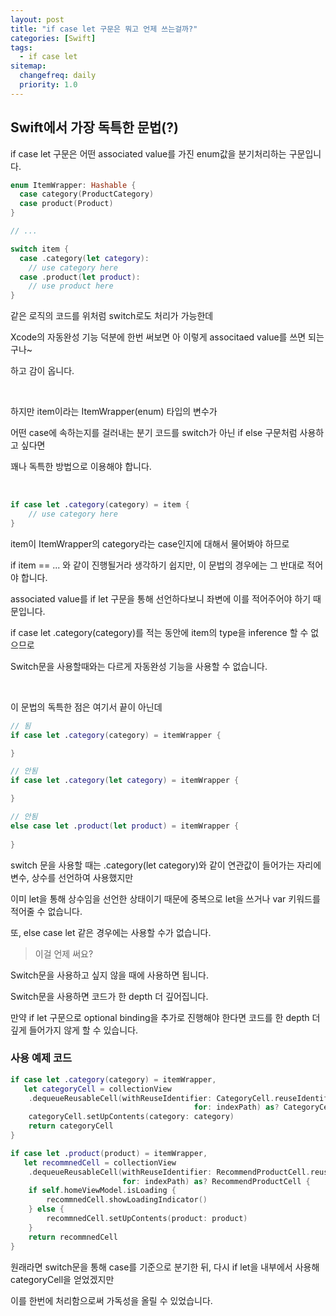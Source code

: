 ```yaml
---
layout: post
title: "if case let 구문은 뭐고 언제 쓰는걸까?"
categories: [Swift]
tags: 
  - if case let
sitemap:
  changefreq: daily
  priority: 1.0
---
```


## Swift에서 가장 독특한 문법(?)

if case let 구문은 어떤 associated value를 가진 enum값을 분기처리하는 구문입니다.

```swift
enum ItemWrapper: Hashable {
  case category(ProductCategory)
  case product(Product)
}

// ...

switch item {
  case .category(let category):
    // use category here
  case .product(let product):
    // use product here
}
```

같은 로직의 코드를 위처럼 switch로도 처리가 가능한데

Xcode의 자동완성 기능 덕분에 한번 써보면 아 이렇게 associtaed value를 쓰면 되는구나~

하고 감이 옵니다.

<br/> 

하지만 item이라는 ItemWrapper(enum) 타입의 변수가

어떤 case에 속하는지를 걸러내는 분기 코드를 switch가 아닌 if else 구문처럼 사용하고 싶다면

꽤나 독특한 방법으로 이용해야 합니다.

<br/> 

```swift
if case let .category(category) = item {
	// use category here
}
```

item이 ItemWrapper의 category라는 case인지에 대해서 물어봐야 하므로

if item == ... 와 같이 진행될거라 생각하기 쉽지만, 이 문법의 경우에는 그 반대로 적어야 합니다.

associated value를 if let 구문을 통해 선언하다보니 좌변에 이를 적어주어야 하기 때문입니다.

if case let .category(category)를 적는 동안에 item의 type을 inference 할 수 없으므로  

Switch문을 사용할때와는 다르게 자동완성 기능을 사용할 수 없습니다.

<br/> 

이 문법의 독특한 점은 여기서 끝이 아닌데

```swift
// 됨
if case let .category(category) = itemWrapper {

}

// 안됨
if case let .category(let category) = itemWrapper {

}

// 안됨
else case let .product(let product) = itemWrapper {
  
}
```

switch 문을 사용할 때는 .category(let category)와 같이 연관값이 들어가는 자리에 변수, 상수를 선언하여 사용했지만

이미 let을 통해 상수임을 선언한 상태이기 때문에 중복으로 let을 쓰거나 var 키워드를 적어줄 수 없습니다. 

또, else case let 같은 경우에는 사용할 수가 없습니다. 

> 이걸 언제 써요? 

Switch문을 사용하고 싶지 않을 때에 사용하면 됩니다.

Switch문을 사용하면 코드가 한 depth 더 깊어집니다.

만약 if let 구문으로 optional binding을 추가로 진행해야 한다면 코드를 한 depth 더 깊게 들어가지 않게 할 수 있습니다. 

### 사용 예제 코드

```swift
if case let .category(category) = itemWrapper,
   let categoryCell = collectionView
    .dequeueReusableCell(withReuseIdentifier: CategoryCell.reuseIdentifier,
                                         for: indexPath) as? CategoryCell {
    categoryCell.setUpContents(category: category)
    return categoryCell
}

if case let .product(product) = itemWrapper,
   let recommnedCell = collectionView
    .dequeueReusableCell(withReuseIdentifier: RecommendProductCell.reuseIdentifier,
                         for: indexPath) as? RecommendProductCell {
    if self.homeViewModel.isLoading {
        recommnedCell.showLoadingIndicator()
    } else {
        recommnedCell.setUpContents(product: product)
    }
    return recommnedCell
}
```

원래라면 switch문을 통해 case를 기준으로 분기한 뒤, 다시 if let을 내부에서 사용해 categoryCell을 얻었겠지만

이를 한번에 처리함으로써 가독성을 올릴 수 있었습니다.
